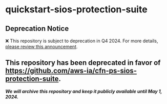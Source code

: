 # quickstart-sios-protection-suite 
## Deprecation Notice

:x: This repository is subject to deprecation in Q4 2024. For more details, [please review this announcement](https://github.com/aws-ia/.announcements/issues/1). 

## This repository has been deprecated in favor of https://github.com/aws-ia/cfn-ps-sios-protection-suite. 
***We will archive this repository and keep it publicly available until May 1, 2024.***
